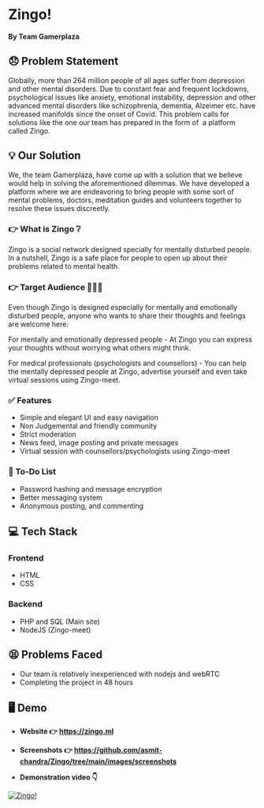 # Zingo! 
**By Team Gamerplaza**

## 😞 Problem Statement

Globally, more than 264 million people of all ages suffer from depression and other mental disorders. Due to constant fear and frequent lockdowns, psychological issues like anxiety, emotional instability, depression and other advanced mental disorders like schizophrenia, dementia, Alzeimer etc. have increased manifolds since the onset of Covid. This problem calls for solutions like the one our team has prepared in the form of  a platform called Zingo.

## 💡 Our Solution

We, the team Gamerplaza, have come up with a solution that we believe would help in solving the aforementioned dilemmas. We have developed a platform where we are endeavoring to bring people with some sort of mental problems, doctors, meditation guides and volunteers together to resolve these issues discreetly.

### 👉 What is Zingo ❔

Zingo is a social network designed specially for mentally disturbed people. In a nutshell, Zingo is a safe place for people to open up about their problems related to mental health.

### 👉 Target Audience 🧑‍🤝‍🧑

Even though Zingo is designed especially for mentally and emotionally disturbed people, anyone who wants to share their thoughts and feelings are welcome here.

For mentally and emotionally depressed people - At Zingo you can express your thoughts without worrying what others might think.

For medical professionals (psychologists and counsellors) - You can help the mentally depressed people at Zingo, advertise yourself and even take virtual sessions using Zingo-meet.

### ✅ Features

*   Simple and elegant UI and easy navigation
*   Non Judgemental and friendly community
*   Strict moderation
*   News feed, image posting and private messages
*   Virtual session with counsellors/psychologists using Zingo-meet

### 🚧 To-Do List

*   Password hashing and message encryption
*   Better messaging system
*   Anonymous posting, and commenting

## 💻 Tech Stack

### Frontend

*   HTML
*   CSS

### Backend

*   PHP and SQL (Main site)
*   NodeJS (Zingo-meet)

## 😫 Problems Faced

*   Our team is relatively inexperienced with nodejs and webRTC
*   Completing the project in 48 hours

## 🖥️ Demo

- **Website 👉 https://zingo.ml**

- **Screenshots 👉 https://github.com/asmit-chandra/Zingo/tree/main/images/screenshots**

- **Demonstration video 👇**

[![Zingo!](https://img.youtube.com/vi/F0PDgjEHFxk/0.jpg)](https://www.youtube.com/watch?v=F0PDgjEHFxk&ab "Zingo!")